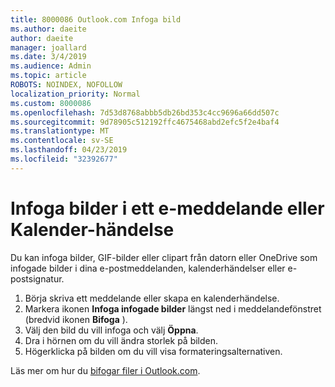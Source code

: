 ```yaml
---
title: 8000086 Outlook.com Infoga bild
ms.author: daeite
author: daeite
manager: joallard
ms.date: 3/4/2019
ms.audience: Admin
ms.topic: article
ROBOTS: NOINDEX, NOFOLLOW
localization_priority: Normal
ms.custom: 8000086
ms.openlocfilehash: 7d53d8768abbb5db26bd353c4cc9696a66dd507c
ms.sourcegitcommit: 9d78905c512192ffc4675468abd2efc5f2e4baf4
ms.translationtype: MT
ms.contentlocale: sv-SE
ms.lasthandoff: 04/23/2019
ms.locfileid: "32392677"
---
```

# <a name="insert-pictures-in-an-email-message-or-calendar-event"></a>Infoga bilder i ett e-meddelande eller Kalender-händelse

Du kan infoga bilder, GIF-bilder eller clipart från datorn eller OneDrive som infogade bilder i dina e-postmeddelanden, kalenderhändelser eller e-postsignatur.

1. Börja skriva ett meddelande eller skapa en kalenderhändelse.
2. Markera ikonen **Infoga infogade bilder** längst ned i meddelandefönstret (bredvid ikonen **Bifoga** ).
3. Välj den bild du vill infoga och välj **Öppna**.
4. Dra i hörnen om du vill ändra storlek på bilden.
5. Högerklicka på bilden om du vill visa formateringsalternativen.

Läs mer om hur du [bifogar filer i Outlook.com](https://support.office.com/article/8d7c1ea7-4e5f-44ce-bb6e-c5fcc92ba9ab).